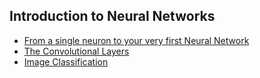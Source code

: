 
## Introduction to Neural Networks
-  [From a single neuron to your very first Neural Network](https://colab.research.google.com/drive/11VUktVICt3asWBIqw_XhDJb_tjPWKPjw?usp=sharing#scrollTo=tvZ8Yy16Ezuk)
- [The Convolutional Layers](https://colab.research.google.com/drive/1ZHIwxQhp_b5i76o3tNItoQNDTEpyh0Cq?usp=sharing)
- [Image Classification](https://colab.research.google.com/drive/1QPhvp8TVsorBdFVTTdlCSQuGoVyKV_xZ?usp=sharing)
